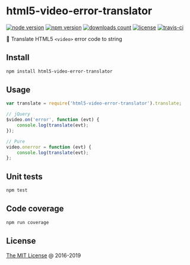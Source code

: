 # html5-video-error-translator

[![node version](https://img.shields.io/node/v/html5-video-error-translator.svg)](https://www.npmjs.com/package/html5-video-error-translator)
[![npm version](https://badge.fury.io/js/html5-video-error-translator.svg)](https://badge.fury.io/js/html5-video-error-translator)
[![downloads count](https://img.shields.io/npm/dt/html5-video-error-translator.svg)](https://www.npmjs.com/package/html5-video-error-translator)
[![license](https://img.shields.io/npm/l/html5-video-error-translator.svg)](https://www.npmjs.com/package/html5-video-error-translator)
[![travis-ci](https://api.travis-ci.com/piecioshka/html5-video-error-translator.svg?branch=master)](https://app.travis-ci.com/github/piecioshka/html5-video-error-translator)

:hammer: Translate HTML5 `<video>` error code to string

## Install

```bash
npm install html5-video-error-translator
```

## Usage

```javascript
var translate = require('html5-video-error-translator').translate;

// jQuery
$video.on('error', function (evt) {
    console.log(translate(evt);
});

// Pure
video.onerror = function (evt) {
    console.log(translate(evt);
};
```

## Unit tests

```bash
npm test
```

## Code coverage

```bash
npm run coverage
```

## License

[The MIT License](http://piecioshka.mit-license.org) @ 2016-2019
